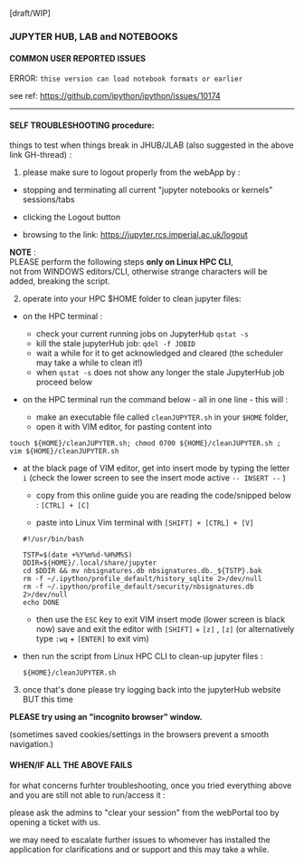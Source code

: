
[draft/WIP]

### JUPYTER HUB, LAB and NOTEBOOKS



#### COMMON USER REPORTED ISSUES


ERROR: `thise version can load notebook formats or earlier`    

see ref:
https://github.com/ipython/ipython/issues/10174   






---

#### SELF TROUBLESHOOTING procedure:

things to test when things break in JHUB/JLAB (also suggested in the above link GH-thread) :  

1. please make sure to logout properly from the webApp by :

- stopping and terminating all current "jupyter notebooks or kernels" sessions/tabs

- clicking the Logout button  

- browsing to the link: https://jupyter.rcs.imperial.ac.uk/logout  

**NOTE** :   
PLEASE perform the following steps **only on Linux HPC CLI**,   
not from WINDOWS editors/CLI, otherwise strange characters will be added, breaking the script.

2. operate into your HPC $HOME folder to clean jupyter files:

- on the HPC terminal :
  - check your current running jobs on JupyterHub `qstat -s`   
  - kill the stale jupyterHub job: `qdel -f JOBID`  
  - wait a while for it to get acknowledged and cleared (the scheduler may take a while to clean it!)
  - when `qstat -s` does not show any longer the stale JupyterHub job proceed below


- on the HPC terminal run the command below - all in one line - this will :
  - make an executable file called `cleanJUPYTER.sh` in your `$HOME` folder,
  - open it with VIM editor, for pasting content into     

`touch ${HOME}/cleanJUPYTER.sh; chmod 0700 ${HOME}/cleanJUPYTER.sh ; vim ${HOME}/cleanJUPYTER.sh`

- at the black page of VIM editor, get into insert mode by typing the letter  `i` (check the lower screen to see the insert mode active `-- INSERT --` )

    - copy from this online guide you are reading the code/snipped below : `[CTRL] + [C]`     

    - paste into Linux Vim terminal with `[SHIFT] + [CTRL] + [V]`  

  ```
  #!/usr/bin/bash

  TSTP=$(date +%Y%m%d-%H%M%S)
  DDIR=${HOME}/.local/share/jupyter
  cd $DDIR && mv nbsignatures.db nbsignatures.db._${TSTP}.bak
  rm -f ~/.ipython/profile_default/history_sqlite 2>/dev/null
  rm -f ~/.ipython/profile_default/security/nbsignatures.db 2>/dev/null
  echo DONE
  ```

  - then use the `ESC` key to exit VIM insert mode (lower screen is black now) save and exit the editor with `[SHIFT]` + `[z]` , `[z]` (or alternatively type `:wq` + `[ENTER]` to exit vim)  


- then run the script from Linux HPC CLI to clean-up jupyter files :

  `${HOME}/cleanJUPYTER.sh`



3. once that's done please try logging back into the jupyterHub website BUT this time   

  **PLEASE try using an "incognito browser" window.**

  (sometimes saved cookies/settings in the browsers prevent a smooth navigation.)



#### WHEN/IF ALL THE ABOVE FAILS

for what concerns furhter troubleshooting, once you tried everything above and you are still not able to run/access it :

please ask the admins to "clear your session" from the webPortal too by opening a ticket with us.

we may need to escalate further issues to whomever has installed the application for clarifications and or support and this may take a while.
